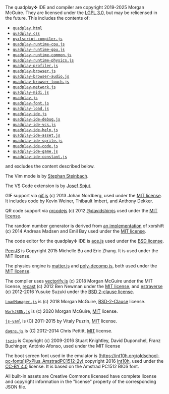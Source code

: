 The quadplay✜ IDE and compiler are copyright 2019-2025 Morgan McGuire. They are licensed under the
[LGPL 3.0](https://www.gnu.org/licenses/lgpl-3.0.en.html), but may be relicensed in the future.
This includes the contents of:

- [`quadplay.html`](../console/quadplay.html)
- [`quadplay.css`](../console/quadplay.css)
- [`pyxlscript-compiler.js`](../console/pyxlscript-compiler.js)
- [`quadplay-runtime-cpu.js`](../console/quadplay-runtime-cpu.js)
- [`quadplay-runtime-gpu.js`](../console/quadplay-runtime-gpu.js)
- [`quadplay-runtime-common.js`](../console/quadplay-runtime-common.js)
- [`quadplay-runtime-physics.js`](../console/quadplay-runtime-physics.js)
- [`quadplay-profiler.js`](../console/quadplay-profiler.js)
- [`quadplay-browser.js`](../console/quadplay-browser.js)
- [`quadplay-browser-audio.js`](../console/quadplay-browser-audio.js)
- [`quadplay-browser-touch.js`](../console/quadplay-browser-touch.js)
- [`quadplay-network.js`](../console/quadplay-network.js)
- [`quadplay-midi.js`](../console/quadplay-midi.js)
- [`quadplay.js`](../console/quadplay.js)
- [`quadplay-font.js`](../console/quadplay-font.js)
- [`quadplay-load.js`](../console/quadplay-load.js)
- [`quadplay-ide.js`](../console/quadplay-ide.js)
- [`quadplay-ide-debug.js`](../console/quadplay-ide-debug.js)
- [`quadplay-ide-vcs.js`](../console/quadplay-ide-vcs.js)
- [`quadplay-ide-help.js`](../console/quadplay-ide-help.js)
- [`quadplay-ide-asset.js`](../console/quadplay-ide-asset.js)
- [`quadplay-ide-sprite.js`](../console/quadplay-ide-sprite.js)
- [`quadplay-ide-code.js`](../console/quadplay-ide-code.js)
- [`quadplay-ide-game.js`](../console/quadplay-ide-game.js)
- [`quadplay-ide-constant.js`](../console/quadplay-ide-constant.js)

and excludes the content described below. 

The Vim mode is by [Stephan Steinbach](https://twitter.com/stephan_gfx).

The VS Code extension is by [Josef Spjut](http://josef.spjut.me/).

GIF support via [gif.js](https://github.com/jnordberg/gif.js) (c) 2013 Johan Nordberg,
used under the [MIT license](https://github.com/jnordberg/gif.js/blob/master/LICENSE). It includes code by Kevin Weiner, Thibault Imbert, and Anthony
Dekker.

QR code support via [qrcodejs](https://github.com/davidshimjs/qrcodejs) (c) 2012 [@davidshimjs](https://twitter.com/davidshimjs) used under
the [MIT license](https://raw.githubusercontent.com/davidshimjs/qrcodejs/master/LICENSE).

The random number generator is derived from
[an implementation](https://github.com/AndreasMadsen/xorshift/blob/master/xorshift.js)
of xorshift (c) 2014 Andreas Madsen and Emil Bay used under the
[MIT license](https://github.com/AndreasMadsen/xorshift/blob/master/LICENSE.md).

The code editor for the quadplay✜ IDE is [ace.js](https://ace.c9.io/) used under the [BSD license](https://github.com/ajaxorg/ace/blob/master/LICENSE).

[PeerJS](https://peerjs.com/) is Copyright 2015 Michelle Bu and Eric Zhang. It is
used under the MIT license.

The physics engine is [matter.js](https://brm.io/matter-js/) and
[poly-decomp.js](https://github.com/schteppe/poly-decomp.js), both
used under the
[MIT license](https://raw.githubusercontent.com/liabru/matter-js/master/LICENSE).

The compiler uses
[vectorify.js](https://github.com/morgan3d/misc/tree/master/jsvectorify)
(c) 2018 Morgan McGuire under the MIT license, [recast](https://github.com/benjamn/recast)
(c) 2012 Ben Newman under the [MIT license](https://github.com/benjamn/recast/blob/master/LICENSE),
and [estraverse](https://github.com/estools/estraverse)
(c) 2012-2016 Yusuke Suzuki under the [BSD 2-clause license](https://github.com/estools/estraverse/blob/master/LICENSE.BSD).

[`LoadManager.js`](https://github.com/morgan3d/misc/tree/master/jsloadmanager) is (c) 2018 Morgan McGuire,
[BSD-2-Clause](https://opensource.org/licenses/BSD-2-Clause) license.

[`WorkJSON.js`](https://github.com/morgan3d/workjson) is (c) 2020 Morgan McGuire,
[MIT](https://github.com/morgan3d/workjson/blob/master/LICENSE) license.

[`js-yaml`](https://github.com/morgan3d/misc/tree/master/jsloadmanager) is (C) 2011-2015 by Vitaly Puzrin,
[MIT](https://raw.githubusercontent.com/nodeca/js-yaml/master/LICENSE)
license.

[`dagre.js`](https://github.com/dagrejs/dagre) is (C) 2012-2014 Chris Pettitt, [MIT](https://github.com/dagrejs/dagre/blob/master/LICENSE) license.

[`jszip`](https://stuk.github.io/jszip/) is Copyright (c) 2009-2016 Stuart Knightley, David Duponchel, Franz Buchinger, António Afonso,
used under the MIT license

The boot screen font used in the emulator is
[https://int10h.org/oldschool-pc-fonts](PxPlus_AmstradPC1512-2y) copyright 2016
[Int10h](https://int10h.org/), used under the [CC-BY 4.0](http://creativecommons.org/licenses/by-sa/4.0/) license.
It is based on the Amstrad PC1512 BIOS font.

All built-in assets are Creative Commons licensed have complete license and copyright information in the "license" property of the corresponding JSON file.
